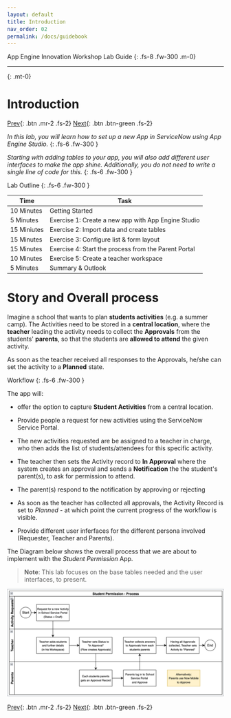 ```yaml
---
layout: default
title: Introduction
nav_order: 02
permalink: /docs/guidebook
---
```



App Engine Innovation Workshop Lab Guide 
{: .fs-8 .fw-300 .m-0}

---
{: .mt-0}

# Introduction

[Prev](01-lab-instance.md){: .btn .mr-2 .fs-2}
[Next](05-exercise-0.md){: .btn .btn-green .fs-2}

*In this lab, you will learn how to set up a new App in ServiceNow using App Engine Studio.*
{: .fs-6 .fw-300 }

*Starting with adding tables to your app, you will also add different user interfaces to make the app shine. Additionally, you do not need to write a single line of code for this.*
{: .fs-6 .fw-300 }

Lab Outline
{: .fs-6 .fw-300 }

| Time | Task |
|--|--|
| 10 Minutes | Getting Started |
| 5 Minutes  | Exercise 1: Create a new app with App Engine Studio|
| 15 Miniutes| Exercise 2: Import data and create tables|
| 15 Minutes | Exercise 3: Configure list & form layout|
| 15 Minutes | Exercise 4: Start the process from the Parent Portal|
| 10 Minutes | Exercise 5: Create a teacher workspace|
| 5 Minutes  | Summary & Outlook|

# Story and Overall process

Imagine a school that wants to plan **students activities** (e.g. a summer camp). The Activities need to be stored in a **central location**, where the **teacher** leading the activity needs to collect the **Approvals** from the students' **parents**, so that the students are **allowed to attend** the given activity.

As soon as the teacher received all responses to the Approvals, he/she can set the activity to a **Planned** state.

Workflow
{: .fs-6 .fw-300 }

The app will:

* offer the option to capture **Student Activities** from a central location.

* Provide people a request for new activities using the ServiceNow Service Portal.

* The new activities requested are be assigned to a teacher in charge, who then adds the list of students/attendees for this specific activity.

* The teacher then sets the Activity record to **In Approval** where the system creates an approval and sends a **Notification** the the student's parent(s), to ask for permission to attend.

* The parent(s) respond to the notification by approving or rejecting

* As soon as the teacher has collected all approvals, the Activity Record is set to *Planned* - at which point the current progress of the workflow is visible.

* Provide different user inferfaces for the different persona involved (Requester, Teacher and Parents).

The Diagram below shows the overall process that we are about to implement with the *Student Permission* App.

> **Note**: This lab focuses on the base tables needed and the user interfaces, to present.

![process diagram](../assets/images/2022-04-04-07-39-14.png)

[Prev](01-lab-instance.md){: .btn .mr-2 .fs-2}
[Next](05-exercise-0.md){: .btn .btn-green .fs-2}